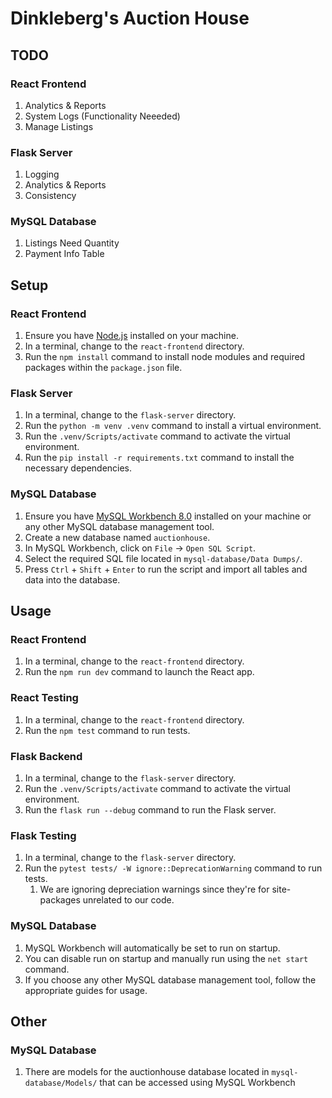 # Dinkleberg's Auction House

## TODO

### React Frontend

1. Analytics & Reports 
2. System Logs (Functionality Neeeded)
3. Manage Listings 

### Flask Server

1. Logging
2. Analytics & Reports 
3. Consistency

### MySQL Database

1. Listings Need Quantity
2. Payment Info Table

## Setup

### React Frontend

1. Ensure you have [Node.js](https://nodejs.org/en/download) installed on your machine.
1. In a terminal, change to the `react-frontend` directory.
2. Run the `npm install` command to install node modules and required packages within the `package.json` file.

### Flask Server

1. In a terminal, change to the `flask-server` directory.
2. Run the `python -m venv .venv` command to install a virtual environment.
3. Run the `.venv/Scripts/activate` command to activate the virtual environment.
4. Run the `pip install -r requirements.txt` command to install the necessary dependencies.

### MySQL Database

1. Ensure you have [MySQL Workbench 8.0](https://dev.mysql.com/downloads/installer/) installed on your machine or any other MySQL database management tool.
2. Create a new database named `auctionhouse`.
3. In MySQL Workbench, click on `File` → `Open SQL Script`.
4. Select the required SQL file located in `mysql-database/Data Dumps/`.
5. Press `Ctrl` + `Shift` + `Enter` to run the script and import all tables and data into the database.

## Usage

### React Frontend

1. In a terminal, change to the `react-frontend` directory.
2. Run the `npm run dev` command to launch the React app.

### React Testing

1. In a terminal, change to the `react-frontend` directory.
2. Run the `npm test` command to run tests.

### Flask Backend

1. In a terminal, change to the `flask-server` directory.
2. Run the `.venv/Scripts/activate` command to activate the virtual environment.
3. Run the `flask run --debug` command to run the Flask server.

### Flask Testing

1. In a terminal, change to the `flask-server` directory.
2. Run the `pytest tests/ -W ignore::DeprecationWarning` command to run tests.
    1. We are ignoring depreciation warnings since they're for site-packages unrelated to our code.

### MySQL Database

1. MySQL Workbench will automatically be set to run on startup.
2. You can disable run on startup and manually run using the `net start` command.
3. If you choose any other MySQL database management tool, follow the appropriate guides for usage.

## Other

### MySQL Database

1. There are models for the auctionhouse database located in `mysql-database/Models/` that can be accessed using MySQL Workbench